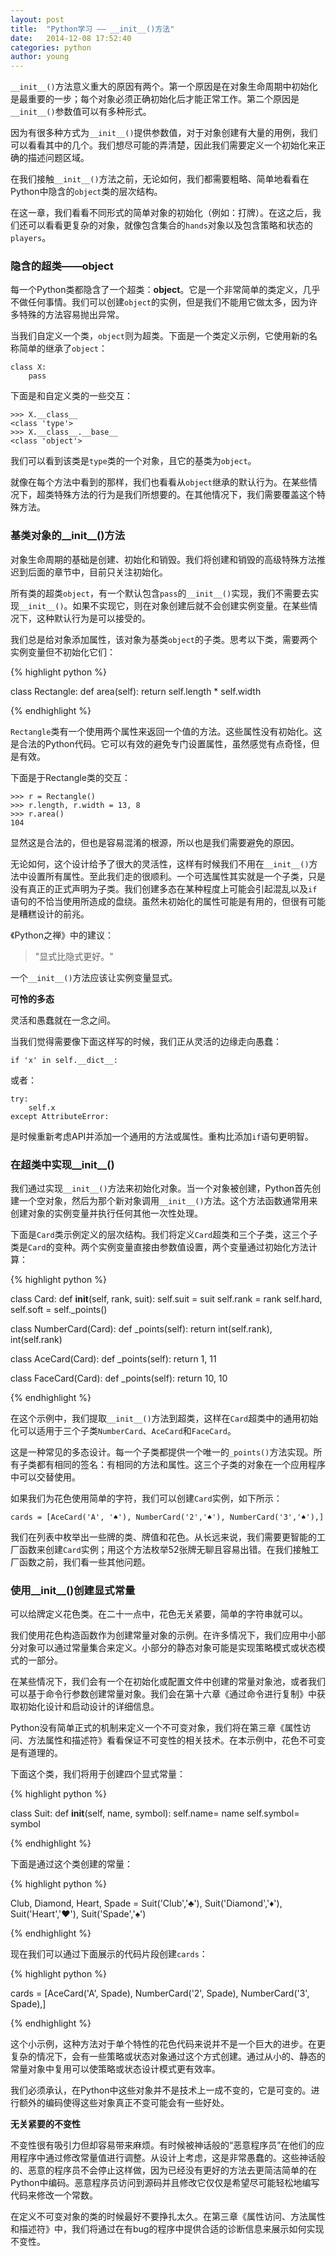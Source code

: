 ```yaml
---
layout: post
title:  "Python学习 —— __init__()方法"
date:   2014-12-08 17:52:40
categories: python
author: young
---
```


`__init__()`方法意义重大的原因有两个。第一个原因是在对象生命周期中初始化是最重要的一步；每个对象必须正确初始化后才能正常工作。第二个原因是`__init__()`参数值可以有多种形式。

因为有很多种方式为`__init__()`提供参数值，对于对象创建有大量的用例，我们可以看看其中的几个。我们想尽可能的弄清楚，因此我们需要定义一个初始化来正确的描述问题区域。

在我们接触`__init__()`方法之前，无论如何，我们都需要粗略、简单地看看在Python中隐含的`object`类的层次结构。

在这一章，我们看看不同形式的简单对象的初始化（例如：打牌）。在这之后，我们还可以看看更复杂的对象，就像包含集合的`hands`对象以及包含策略和状态的`players`。

### **隐含的超类——object**

每一个Python类都隐含了一个超类：**object**。它是一个非常简单的类定义，几乎不做任何事情。我们可以创建`object`的实例，但是我们不能用它做太多，因为许多特殊的方法容易抛出异常。

当我们自定义一个类，`object`则为超类。下面是一个类定义示例，它使用新的名称简单的继承了`object`：

    class X:
        pass

下面是和自定义类的一些交互：

    >>> X.__class__
    <class 'type'>
    >>> X.__class__.__base__
    <class 'object'>

我们可以看到该类是`type`类的一个对象，且它的基类为`object`。

就像在每个方法中看到的那样，我们也看看从`object`继承的默认行为。在某些情况下，超类特殊方法的行为是我们所想要的。在其他情况下，我们需要覆盖这个特殊方法。

### **基类对象的__init__()方法**

对象生命周期的基础是创建、初始化和销毁。我们将创建和销毁的高级特殊方法推迟到后面的章节中，目前只关注初始化。

所有类的超类`object`，有一个默认包含`pass`的`__init__()`实现，我们不需要去实现`__init__()`。如果不实现它，则在对象创建后就不会创建实例变量。在某些情况下，这种默认行为是可以接受的。

我们总是给对象添加属性，该对象为基类`object`的子类。思考以下类，需要两个实例变量但不初始化它们：

{% highlight python %}

class Rectangle:
    def area(self):
        return self.length * self.width

{% endhighlight %}

`Rectangle`类有一个使用两个属性来返回一个值的方法。这些属性没有初始化。这是合法的Python代码。它可以有效的避免专门设置属性，虽然感觉有点奇怪，但是有效。

下面是于Rectangle类的交互：

    >>> r = Rectangle()
    >>> r.length, r.width = 13, 8
    >>> r.area()
    104

显然这是合法的，但也是容易混淆的根源，所以也是我们需要避免的原因。

无论如何，这个设计给予了很大的灵活性，这样有时候我们不用在`__init__()`方法中设置所有属性。至此我们走的很顺利。一个可选属性其实就是一个子类，只是没有真正的正式声明为子类。我们创建多态在某种程度上可能会引起混乱以及`if`语句的不恰当使用所造成的盘绕。虽然未初始化的属性可能是有用的，但很有可能是糟糕设计的前兆。

《Python之禅》中的建议：

> "显式比隐式更好。"

一个`__init__()`方法应该让实例变量显式。

**可怜的多态**

灵活和愚蠢就在一念之间。

当我们觉得需要像下面这样写的时候，我们正从灵活的边缘走向愚蠢：

    if 'x' in self.__dict__:

或者：

    try:
        self.x
    except AttributeError:

是时候重新考虑API并添加一个通用的方法或属性。重构比添加`if`语句更明智。

### **在超类中实现__init__()**

我们通过实现`__init__()`方法来初始化对象。当一个对象被创建，Python首先创建一个空对象，然后为那个新对象调用`__init__()`方法。这个方法函数通常用来创建对象的实例变量并执行任何其他一次性处理。

下面是`Card`类示例定义的层次结构。我们将定义`Card`超类和三个子类，这三个子类是`Card`的变种。两个实例变量直接由参数值设置，两个变量通过初始化方法计算：

{% highlight python %}

class Card:
    def  __init__(self, rank, suit):
        self.suit = suit
        self.rank = rank
        self.hard, self.soft = self._points()

class NumberCard(Card):
    def _points(self):
        return int(self.rank), int(self.rank)

class AceCard(Card):
    def _points(self):
        return 1, 11

class FaceCard(Card):
    def _points(self):
        return 10, 10

{% endhighlight %}

在这个示例中，我们提取`__init__()`方法到超类，这样在`Card`超类中的通用初始化可以适用于三个子类`NumberCard`、`AceCard`和`FaceCard`。

这是一种常见的多态设计。每一个子类都提供一个唯一的`_points()`方法实现。所有子类都有相同的签名：有相同的方法和属性。这三个子类的对象在一个应用程序中可以交替使用。

如果我们为花色使用简单的字符，我们可以创建`Card`实例，如下所示：

    cards = [AceCard('A', '♠'), NumberCard('2','♠'), NumberCard('3','♠'),]

我们在列表中枚举出一些牌的类、牌值和花色。从长远来说，我们需要更智能的工厂函数来创建`Card`实例；用这个方法枚举52张牌无聊且容易出错。在我们接触工厂函数之前，我们看一些其他问题。

### **使用__init__()创建显式常量**

可以给牌定义花色类。在二十一点中，花色无关紧要，简单的字符串就可以。

我们使用花色构造函数作为创建常量对象的示例。在许多情况下，我们应用中小部分对象可以通过常量集合来定义。小部分的静态对象可能是实现策略模式或状态模式的一部分。

在某些情况下，我们会有一个在初始化或配置文件中创建的常量对象池，或者我们可以基于命令行参数创建常量对象。我们会在第十六章《通过命令进行复制》中获取初始化设计和启动设计的详细信息。

Python没有简单正式的机制来定义一个不可变对象，我们将在第三章《属性访问、方法属性和描述符》看看保证不可变性的相关技术。在本示例中，花色不可变是有道理的。

下面这个类，我们将用于创建四个显式常量：

{% highlight python %}

class Suit:
    def __init__(self, name, symbol):
        self.name= name
        self.symbol= symbol

{% endhighlight %}

下面是通过这个类创建的常量：

{% highlight python %}

Club, Diamond, Heart, Spade = Suit('Club','♣'), Suit('Diamond','♦'),
Suit('Heart','♥'), Suit('Spade','♠')

{% endhighlight %}

现在我们可以通过下面展示的代码片段创建`cards`：

{% highlight python %}

cards = [AceCard('A', Spade), NumberCard('2', Spade), NumberCard('3', Spade),]

{% endhighlight %}

这个小示例，这种方法对于单个特性的花色代码来说并不是一个巨大的进步。在更复杂的情况下，会有一些策略或状态对象通过这个方式创建。通过从小的、静态的常量对象中复用可以使策略或状态设计模式更有效率。

我们必须承认，在Python中这些对象并不是技术上一成不变的，它是可变的。进行额外的编码使得这些对象真正不变可能会有一些好处。

**无关紧要的不变性**

不变性很有吸引力但却容易带来麻烦。有时候被神话般的“恶意程序员”在他们的应用程序中通过修改常量值进行调整。从设计上考虑，这是非常愚蠢的。这些神话般的、恶意的程序员不会停止这样做，因为已经没有更好的方法去更简洁简单的在Python中编码。恶意程序员访问到源码并且修改它仅仅是希望尽可能轻松地编写代码来修改一个常数。

在定义不可变对象的类的时候最好不要挣扎太久。在第三章《属性访问、方法属性和描述符》中，我们将通过在有bug的程序中提供合适的诊断信息来展示如何实现不变性。





